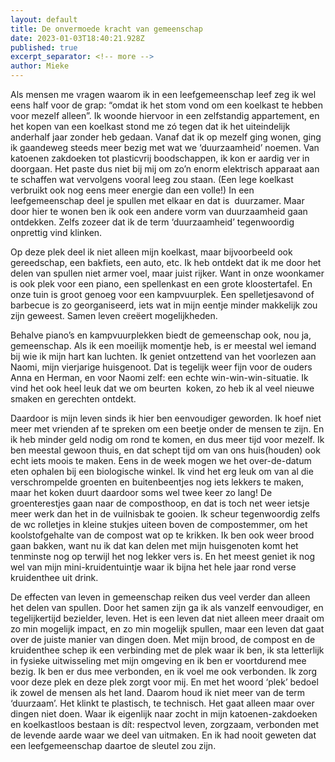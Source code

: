 ```yaml
---
layout: default
title: De onvermoede kracht van gemeenschap
date: 2023-01-03T18:40:21.928Z
published: true
excerpt_separator: <!-- more -->
author: Mieke
---
```

Als mensen me vragen waarom ik in een leefgemeenschap leef zeg ik wel eens half voor de grap: “omdat ik het stom vond om een koelkast te hebben voor mezelf alleen”. Ik woonde hiervoor in een zelfstandig appartement, en het kopen van een koelkast stond me zó tegen dat ik het uiteindelijk anderhalf jaar zonder heb gedaan. Vanaf dat ik op mezelf ging wonen, ging ik gaandeweg steeds meer bezig met wat we ‘duurzaamheid’ noemen. Van katoenen zakdoeken tot plasticvrij boodschappen, ik kon er aardig ver in doorgaan. Het paste dus niet bij mij om zo’n enorm elektrisch apparaat aan te schaffen wat vervolgens vooral leeg zou staan. (Een lege koelkast verbruikt ook nog eens meer energie dan een volle!) In een leefgemeenschap deel je spullen met elkaar en dat is  duurzamer. Maar door hier te wonen ben ik ook een andere vorm van duurzaamheid gaan ontdekken. Zelfs zozeer dat ik de term ‘duurzaamheid’ tegenwoordig onprettig vind klinken. 
<!--more-->



Op deze plek deel ik niet alleen mijn koelkast, maar bijvoorbeeld ook gereedschap, een bakfiets, een auto, etc. Ik heb ontdekt dat ik me door het delen van spullen niet armer voel, maar juist rijker. Want in onze woonkamer is ook plek voor een piano, een spellenkast en een grote kloostertafel. En onze tuin is groot genoeg voor een kampvuurplek. Een spelletjesavond of barbecue is zo georganiseerd, iets wat in mijn eentje minder makkelijk zou zijn geweest. Samen leven creëert mogelijkheden. 



Behalve piano’s en kampvuurplekken biedt de gemeenschap ook, nou ja, gemeenschap. Als ik een moeilijk momentje heb, is er meestal wel iemand bij wie ik mijn hart kan luchten. Ik geniet ontzettend van het voorlezen aan Naomi, mijn vierjarige huisgenoot. Dat is tegelijk weer fijn voor de ouders Anna en Herman, en voor Naomi zelf: een echte win-win-win-situatie. Ik vind het ook heel leuk dat we om beurten  koken, zo heb ik al veel nieuwe smaken en gerechten ontdekt. 



Daardoor is mijn leven sinds ik hier ben eenvoudiger geworden. Ik hoef niet meer met vrienden af te spreken om een beetje onder de mensen te zijn. En ik heb minder geld nodig om rond te komen, en dus meer tijd voor mezelf. Ik ben meestal gewoon thuis, en dat schept tijd om van ons huis(houden) ook echt iets moois te maken. Eens in de week mogen we het over-de-datum eten ophalen bij een biologische winkel. Ik vind het erg leuk om van al die verschrompelde groenten en buitenbeentjes nog iets lekkers te maken, maar het koken duurt daardoor soms wel twee keer zo lang! De groenterestjes gaan naar de composthoop, en dat is toch net weer ietsje meer werk dan het in de vuilnisbak te gooien. Ik scheur tegenwoordig zelfs de wc rolletjes in kleine stukjes uiteen boven de compostemmer, om het koolstofgehalte van de compost wat op te krikken. Ik ben ook weer brood gaan bakken, want nu ik dat kan delen met mijn huisgenoten komt het tenminste nog op terwijl het nog lekker vers is. En het meest geniet ik nog wel van mijn mini-kruidentuintje waar ik bijna het hele jaar rond verse kruidenthee uit drink. 



De effecten van leven in gemeenschap reiken dus veel verder dan alleen het delen van spullen. Door het samen zijn ga ik als vanzelf eenvoudiger, en tegelijkertijd bezielder, leven. Het is een leven dat niet alleen meer draait om zo min mogelijk impact, en zo min mogelijk spullen, maar een leven dat gaat over de juiste manier van dingen doen. Met mijn brood, de compost en de kruidenthee schep ik een verbinding met de plek waar ik ben, ik sta letterlijk in fysieke uitwisseling met mijn omgeving en ik ben er voortdurend mee bezig. Ik ben er dus mee verbonden, en ik voel me ook verbonden. Ik zorg voor deze plek en deze plek zorgt voor mij. En met het woord ‘plek’ bedoel ik zowel de mensen als het land. Daarom houd ik niet meer van de term ‘duurzaam’. Het klinkt te plastisch, te technisch. Het gaat alleen maar over dingen niet doen. Waar ik eigenlijk naar zocht in mijn katoenen-zakdoeken en koelkastloos bestaan is dít: respectvol leven, zorgzaam, verbonden met de levende aarde waar we deel van uitmaken. En ik had nooit geweten dat een leefgemeenschap daartoe de sleutel zou zijn.
